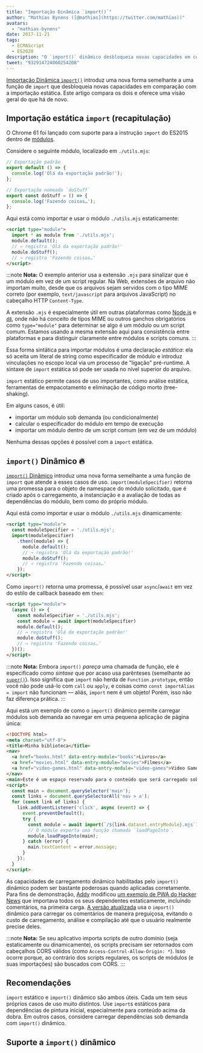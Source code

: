 ```yaml
---
title: "Importação Dinâmica `import()`"
author: "Mathias Bynens ([@mathias](https://twitter.com/mathias))"
avatars:
  - "mathias-bynens"
date: 2017-11-21
tags:
  - ECMAScript
  - ES2020
description: "O `import()` dinâmico desbloqueia novas capacidades em comparação com a importação estática. Este artigo compara os dois e oferece uma visão geral do que há de novo."
tweet: "932914724060254208"
---
```

[Importação Dinâmica `import()`](https://github.com/tc39/proposal-dynamic-import) introduz uma nova forma semelhante a uma função de `import` que desbloqueia novas capacidades em comparação com a importação estática. Este artigo compara os dois e oferece uma visão geral do que há de novo.

<!--truncate-->
## Importação estática `import` (recapitulação)

O Chrome 61 foi lançado com suporte para a instrução `import` do ES2015 dentro de [módulos](/features/modules).

Considere o seguinte módulo, localizado em `./utils.mjs`:

```js
// Exportação padrão
export default () => {
  console.log('Olá da exportação padrão!');
};

// Exportação nomeada `doStuff`
export const doStuff = () => {
  console.log('Fazendo coisas…');
};
```

Aqui está como importar e usar o módulo `./utils.mjs` estaticamente:

```html
<script type="module">
  import * as module from './utils.mjs';
  module.default();
  // → registra 'Olá da exportação padrão!'
  module.doStuff();
  // → registra 'Fazendo coisas…'
</script>
```

:::note
**Nota:** O exemplo anterior usa a extensão `.mjs` para sinalizar que é um módulo em vez de um script regular. Na Web, extensões de arquivo não importam muito, desde que os arquivos sejam servidos com o tipo MIME correto (por exemplo, `text/javascript` para arquivos JavaScript) no cabeçalho HTTP `Content-Type`.

A extensão `.mjs` é especialmente útil em outras plataformas como [Node.js](https://nodejs.org/api/esm.html#esm_enabling) e [`d8`](/docs/d8), onde não há conceito de tipos MIME ou outros ganchos obrigatórios como `type="module"` para determinar se algo é um módulo ou um script comum. Estamos usando a mesma extensão aqui para consistência entre plataformas e para distinguir claramente entre módulos e scripts comuns.
:::

Essa forma sintática para importar módulos é uma declaração *estática*: ela só aceita um literal de string como especificador de módulo e introduz vinculações no escopo local via um processo de "ligação" pré-runtime. A sintaxe de `import` estática só pode ser usada no nível superior do arquivo.

`import` estático permite casos de uso importantes, como análise estática, ferramentas de empacotamento e eliminação de código morto (tree-shaking).

Em alguns casos, é útil:

- importar um módulo sob demanda (ou condicionalmente)
- calcular o especificador do módulo em tempo de execução
- importar um módulo dentro de um script comum (em vez de um módulo)

Nenhuma dessas opções é possível com a `import` estática.

## `import()` Dinâmico 🔥

[`import()` Dinâmico](https://github.com/tc39/proposal-dynamic-import) introduz uma nova forma semelhante a uma função de `import` que atende a esses casos de uso. `import(moduleSpecifier)` retorna uma promessa para o objeto de namespace do módulo solicitado, que é criado após o carregamento, a instanciação e a avaliação de todas as dependências do módulo, bem como do próprio módulo.

Aqui está como importar e usar o módulo `./utils.mjs` dinamicamente:

```html
<script type="module">
  const moduleSpecifier = './utils.mjs';
  import(moduleSpecifier)
    .then((module) => {
      module.default();
      // → registra 'Olá da exportação padrão!'
      module.doStuff();
      // → registra 'Fazendo coisas…'
    });
</script>
```

Como `import()` retorna uma promessa, é possível usar `async`/`await` em vez do estilo de callback baseado em `then`:

```html
<script type="module">
  (async () => {
    const moduleSpecifier = './utils.mjs';
    const module = await import(moduleSpecifier)
    module.default();
    // → registra 'Olá da exportação padrão!'
    module.doStuff();
    // → registra 'Fazendo coisas…'
  })();
</script>
```

:::note
**Nota:** Embora `import()` _pareça_ uma chamada de função, ele é especificado como *sintaxe* que por acaso usa parênteses (semelhante ao [`super()`](https://developer.mozilla.org/en-US/docs/Web/JavaScript/Reference/Operators/super)). Isso significa que `import` não herda de `Function.prototype`, então você não pode usá-lo com `call` ou `apply`, e coisas como `const importAlias = import` não funcionam — aliás, `import` nem é um objeto! Porém, isso não faz diferença prática.
:::

Aqui está um exemplo de como o `import()` dinâmico permite carregar módulos sob demanda ao navegar em uma pequena aplicação de página única:

```html
<!DOCTYPE html>
<meta charset="utf-8">
<title>Minha biblioteca</title>
<nav>
  <a href="books.html" data-entry-module="books">Livros</a>
  <a href="movies.html" data-entry-module="movies">Filmes</a>
  <a href="video-games.html" data-entry-module="video-games">Video Games</a>
</nav>
<main>Este é um espaço reservado para o conteúdo que será carregado sob demanda.</main>
<script>
  const main = document.querySelector('main');
  const links = document.querySelectorAll('nav > a');
  for (const link of links) {
    link.addEventListener('click', async (event) => {
      event.preventDefault();
      try {
        const module = await import(`/${link.dataset.entryModule}.mjs`);
        // O módulo exporta uma função chamada `loadPageInto`.
        module.loadPageInto(main);
      } catch (error) {
        main.textContent = error.message;
      }
    });
  }
</script>
```

As capacidades de carregamento dinâmico habilitadas pelo `import()` dinâmico podem ser bastante poderosas quando aplicadas corretamente. Para fins de demonstração, [Addy](https://twitter.com/addyosmani) modificou [um exemplo de PWA do Hacker News](https://hnpwa-vanilla.firebaseapp.com/) que importava todos os seus dependentes estaticamente, incluindo comentários, na primeira carga. [A versão atualizada](https://dynamic-import.firebaseapp.com/) usa o `import()` dinâmico para carregar os comentários de maneira preguiçosa, evitando o custo de carregamento, análise e compilação até que o usuário realmente precise deles.

:::note
**Nota:** Se seu aplicativo importa scripts de outro domínio (seja estaticamente ou dinamicamente), os scripts precisam ser retornados com cabeçalhos CORS válidos (como `Access-Control-Allow-Origin: *`). Isso ocorre porque, ao contrário dos scripts regulares, os scripts de módulos (e suas importações) são buscados com CORS.
:::

## Recomendações

`import` estático e `import()` dinâmico são ambos úteis. Cada um tem seus próprios casos de uso muito distintos. Use `import`s estáticos para dependências de pintura inicial, especialmente para conteúdo acima da dobra. Em outros casos, considere carregar dependências sob demanda com `import()` dinâmico.

## Suporte a `import()` dinâmico

<feature-support chrome="63"
                 firefox="67"
                 safari="11.1"
                 nodejs="13.2 https://nodejs.medium.com/announcing-core-node-js-support-for-ecmascript-modules-c5d6dc29b663"
                 babel="yes https://babeljs.io/docs/en/babel-plugin-syntax-dynamic-import"></feature-support>
